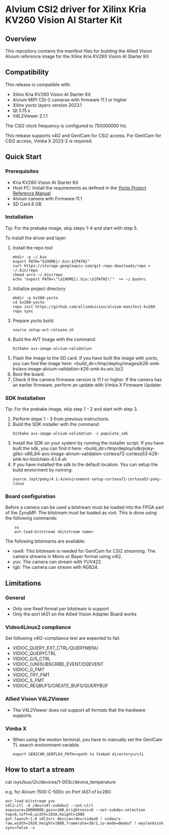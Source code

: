 # Alvium CSI2 driver for Xilinx Kria KV260 Vision AI Starter Kit

## Overview
This repository contains the manifest files for building the Allied Vision Alvium reference image for the Xilinx
Kria KV260 Vision AI Starter Kit

## Compatibility
This release is compatible with:
- Xilinx Kria KV260 Vision AI Starter Kit
- Alvium MIPI CSI-2 cameras with firmware 11.1 or higher
- Xilinx yocto layers version 2023.1
- Qt 5.15.x 
- V4L2Viewer 2.1.1

The CSI2 clock frequency is configured to 750000000 Hz.

This release supports v4l2 and GenICam for CSI2 access.
For GenICam for CSI2 access, Vimba X 2023-2 is required.


## Quick Start
### Prerequisites
-  Kria KV260 Vision AI Starter Kit
-  Host PC: Install the requirements as defined in the [Yocto Project Reference Manual](https://docs.yoctoproject.org/4.1.4/ref-manual/system-requirements.html#required-packages-for-the-build-host)  
-  Alvium camera with Firmware 11.1
-  SD Card 8 GB

### Installation

Tip: For the prebake image, skip steps 1-4 and start with step 5.

To install the driver and layer:

1. Install the repo tool
    ```shell
    mkdir -p ~/.bin
    export PATH="${HOME}/.bin:${PATH}"
    curl https://storage.googleapis.com/git-repo-downloads/repo > ~/.bin/repo
    chmod a+rx ~/.bin/repo
    echo "export PATH=\"\${HOME}/.bin:\${PATH}\""  >> ~/.bashrc
    ```
2. Initialize project directory
    ```shell
    mkdir -p kv260-yocto
    cd kv260-yocto
    repo init https://github.com/alliedvision/alvium-manifest-kv260
    repo sync
    ```
3. Prepare yocto build
    ```shell
    source setup-avt-release.sh
    ```
4. Build the AVT Image with the command:  
    ```shell
    bitbake avs-image-alvium-validation
    ```
5. Flash the image to the SD card.  If you have built the image with yocto, you can find the image here:
            <build_dir>/tmp/deploy/images/k26-smk-kv/avs-image-alvium-validation-k26-smk-kv.wic.bz2
6. Boot the board.
7. Check if the camera firmware version is 11.1 or higher. If the camera has an earlier firmware, perform an update with Vimba X Firmware Updater.

### SDK Installation

Tip: For the prebake image, skip step 1 - 2 and start with step 3.

1. Perform steps 1 - 3 from previous instructions.
2. Build the SDK installer with the command:
    ```shell
    bitbake avs-image-alvium-validation -c populate_sdk
    ```
3. Install the SDK on your system by running the installer script. If you have built the sdk, you can find it here:
   <build_dir>/tmp/deploy/sdk/poky-glibc-x86_64-avs-image-alvium-validation-cortexa72-cortexa53-k26-smk-kv-toolchain-4.1.4.sh
4. If you have installed the sdk to the default location. You can setup the build enviorment by running:
   ```shell
   source /opt/poky/4.1.4/environment-setup-cortexa72-cortexa53-poky-linux 
   ```

### Board configuration
Before a camera can be used a bitstream must be loaded into the FPGA part of the ZynqMP. 
The bitstream must be loaded as root.
This is done using the following commands:
```shell 
    su
    avt-load-bitstream <bitstream name>
```
The following bitstreams are available:
- raw8: This bitstream is needed for GenICam for CSI2 streaming. The camera streams in Mono or Bayer format using v4l2.  
- yuv: The camera can stream with YUV422.
- rgb: The camera can stream with RGB24.

## Limitations
### General
- Only one fixed format per bitstream is support
- Only the port IAS1 on the Allied Vision Adapter Board works

### Video4Linux2 compliance
Set following v4l2-compliance test are expected to fail:
- VIDIOC_QUERY_EXT_CTRL/QUERYMENU
- VIDIOC_QUERYCTRL
- VIDIOC_G/S_CTRL
- VIDIOC_(UN)SUBSCRIBE_EVENT/DQEVENT
- VIDIOC_G_FMT
- VIDIOC_TRY_FMT
- VIDIOC_S_FMT
- VIDIOC_REQBUFS/CREATE_BUFS/QUERYBUF

### Allied Vision V4L2Viewer
- The V4L2Viewer does not support all formats that the hardware supports.

### Vimba X
- When using the weston terminal, you have to manually set the GenICam TL search environment variable.
    ```shell 
    export GENICAM_GENTL64_PATH=<path to VimbaX directory>/cti
    ```


## How to start a stream

cat  /sys/bus/i2c/devices/1-003c/device_temperature

e.g. for Alvium 1500 C-500c on Port IAS1 of kv260:

```shell
avt-load-bitstream yuv
v4l2-ctl -d /dev/v4l-subdev2 --set-ctrl exposure=20000000,gain=100,brightness=0 --set-subdev-selection top=0,left=0,width=1920,height=1080
gst-launch-1.0 v4l2src device=/dev/video0 ! video/x-raw,width=1920,height=1080,framerate=30/1,io-mode=dmabuf ! waylandsink sync=false -v
```
                